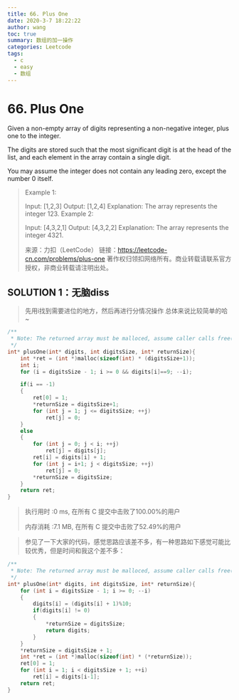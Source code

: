 ```yaml
---
title: 66. Plus One
date: 2020-3-7 18:22:22
author: wang
toc: true
summary: 数组的加一操作
categories: Leetcode
tags:
  - c
  - easy
  - 数组
---
```


# 66. Plus One

Given a non-empty array of digits representing a non-negative integer, plus one to the integer.

The digits are stored such that the most significant digit is at the head of the list, and each element in the array contain a single digit.

You may assume the integer does not contain any leading zero, except the number 0 itself.

> Example 1:
>
> Input: [1,2,3]
> Output: [1,2,4]
> Explanation: The array represents the integer 123.
> Example 2:
> 
> Input: [4,3,2,1]
> Output: [4,3,2,2]
> Explanation: The array represents the integer 4321.
>
> 来源：力扣（LeetCode）
> 链接：https://leetcode-cn.com/problems/plus-one
> 著作权归领扣网络所有。商业转载请联系官方授权，非商业转载请注明出处。

## SOLUTION 1：无脑diss

> 先用i找到需要进位的地方，然后再进行分情况操作
> 总体来说比较简单的哈~

```c
/**
 * Note: The returned array must be malloced, assume caller calls free().
 */
int* plusOne(int* digits, int digitsSize, int* returnSize){
	int *ret = (int *)malloc(sizeof(int) * (digitsSize+1));
	int i;
	for (i = digitsSize - 1; i >= 0 && digits[i]==9; --i);

	if(i == -1)
	{
		ret[0] = 1;
		*returnSize = digitsSize+1;
		for (int j = 1; j <= digitsSize; ++j)
			ret[j] = 0;
	}
	else
	{
		for (int j = 0; j < i; ++j)
			ret[j] = digits[j];
		ret[i] = digits[i] + 1;
		for (int j = i+1; j < digitsSize; ++j)
			ret[j] = 0;
		*returnSize = digitsSize;
	}
	return ret;
}
```

> 执行用时 :0 ms, 在所有 C 提交中击败了100.00%的用户
>
> 内存消耗 :7.1 MB, 在所有 C 提交中击败了52.49%的用户

> 参见了一下大家的代码，感觉思路应该差不多，有一种思路如下感觉可能比较优秀，但是时间和我这个差不多：

```c
/**
 * Note: The returned array must be malloced, assume caller calls free().
 */
int* plusOne(int* digits, int digitsSize, int* returnSize){
	for (int i = digitsSize - 1; i >= 0; --i)
	{
		digits[i] = (digits[i] + 1)%10;
		if(digits[i] != 0)
		{
			*returnSize = digitsSize;
			return digits;
		}
	}
	*returnSize = digitsSize + 1;
	int *ret = (int *)malloc(sizeof(int) * (*returnSize));
	ret[0] = 1;
	for (int i = 1; i < digitsSize + 1; ++i)
		ret[i] = digits[i-1];
	return ret;
}
```

